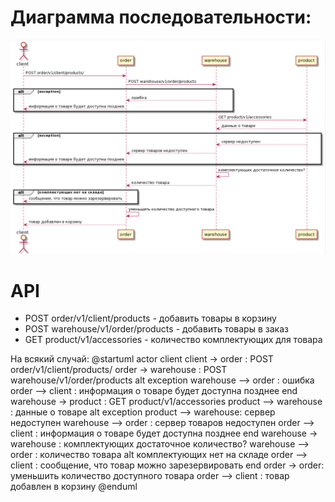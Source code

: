  # Диаграмма последовательности:
![alt tag](https://github.com/chukichaeva/1corns-homework/blob/main/img/seqdiagramm.PNG)

# API
* POST order/v1/client/products - добавить товары в корзину
* POST warehouse/v1/order/products - добавить товары в заказ
* GET product/v1/accessories - количество комплектующих для товара

На всякий случай: 
@startuml
actor client
client -> order : POST order/v1/client/products/ 
order -> warehouse : POST warehouse/v1/order/products
alt exception 
warehouse --> order : ошибка
order --> client : информация о товаре будет доступна позднее
end
warehouse -> product : GET product/v1/accessories
product --> warehouse : данные о товаре
alt exception 
product --> warehouse: сервер недоступен
warehouse --> order : сервер товаров недоступен
order --> client : информация о товаре будет доступна позднее
end
warehouse -> warehouse : комплектующих достаточное количество? 
warehouse --> order : количество товара
alt комплектующих нет на складе
order --> client : сообщение, что товар можно зарезервировать
end
order -> order: уменьшить количество доступного товара
order --> client : товар добавлен в корзину
@enduml

